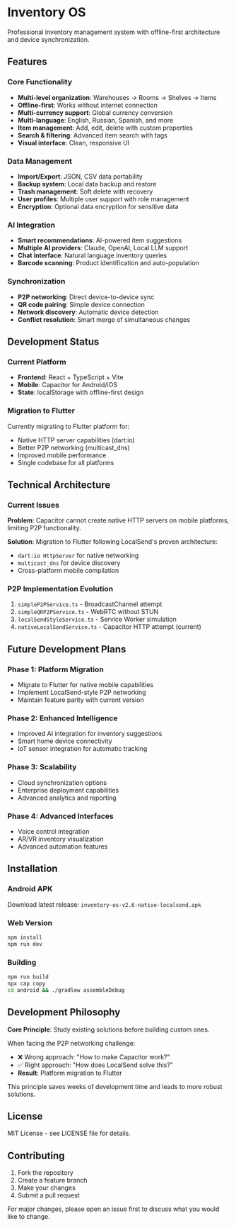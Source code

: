 # Inventory OS

Professional inventory management system with offline-first architecture and device synchronization.

## Features

### Core Functionality
- **Multi-level organization**: Warehouses → Rooms → Shelves → Items
- **Offline-first**: Works without internet connection
- **Multi-currency support**: Global currency conversion
- **Multi-language**: English, Russian, Spanish, and more
- **Item management**: Add, edit, delete with custom properties
- **Search & filtering**: Advanced item search with tags
- **Visual interface**: Clean, responsive UI

### Data Management
- **Import/Export**: JSON, CSV data portability
- **Backup system**: Local data backup and restore
- **Trash management**: Soft delete with recovery
- **User profiles**: Multiple user support with role management
- **Encryption**: Optional data encryption for sensitive data

### AI Integration
- **Smart recommendations**: AI-powered item suggestions
- **Multiple AI providers**: Claude, OpenAI, Local LLM support
- **Chat interface**: Natural language inventory queries
- **Barcode scanning**: Product identification and auto-population

### Synchronization
- **P2P networking**: Direct device-to-device sync
- **QR code pairing**: Simple device connection
- **Network discovery**: Automatic device detection
- **Conflict resolution**: Smart merge of simultaneous changes

## Development Status

### Current Platform
- **Frontend**: React + TypeScript + Vite
- **Mobile**: Capacitor for Android/iOS
- **State**: localStorage with offline-first design

### Migration to Flutter
Currently migrating to Flutter platform for:
- Native HTTP server capabilities (dart:io)
- Better P2P networking (multicast_dns)
- Improved mobile performance
- Single codebase for all platforms

## Technical Architecture

### Current Issues
**Problem**: Capacitor cannot create native HTTP servers on mobile platforms, limiting P2P functionality.

**Solution**: Migration to Flutter following LocalSend's proven architecture:
- `dart:io HttpServer` for native networking
- `multicast_dns` for device discovery
- Cross-platform mobile compilation

### P2P Implementation Evolution
1. `simpleP2PService.ts` - BroadcastChannel attempt
2. `simpleQRP2PService.ts` - WebRTC without STUN
3. `localSendStyleService.ts` - Service Worker simulation
4. `nativeLocalSendService.ts` - Capacitor HTTP attempt (current)

## Future Development Plans

### Phase 1: Platform Migration
- Migrate to Flutter for native mobile capabilities
- Implement LocalSend-style P2P networking
- Maintain feature parity with current version

### Phase 2: Enhanced Intelligence
- Improved AI integration for inventory suggestions
- Smart home device connectivity
- IoT sensor integration for automatic tracking

### Phase 3: Scalability
- Cloud synchronization options
- Enterprise deployment capabilities
- Advanced analytics and reporting

### Phase 4: Advanced Interfaces
- Voice control integration
- AR/VR inventory visualization
- Advanced automation features

## Installation

### Android APK
Download latest release: `inventory-os-v2.6-native-localsend.apk`

### Web Version
```bash
npm install
npm run dev
```

### Building
```bash
npm run build
npx cap copy
cd android && ./gradlew assembleDebug
```

## Development Philosophy

**Core Principle**: Study existing solutions before building custom ones.

When facing the P2P networking challenge:
- ❌ Wrong approach: "How to make Capacitor work?"
- ✅ Right approach: "How does LocalSend solve this?"
- **Result**: Platform migration to Flutter

This principle saves weeks of development time and leads to more robust solutions.

## License

MIT License - see LICENSE file for details.

## Contributing

1. Fork the repository
2. Create a feature branch
3. Make your changes
4. Submit a pull request

For major changes, please open an issue first to discuss what you would like to change.